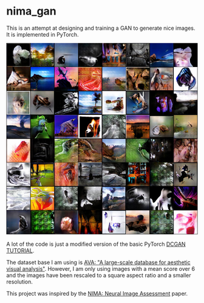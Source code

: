 # nima_gan
This is an attempt at designing and training a GAN to generate nice images. It is implemented in PyTorch.

![GAN generated images](img/nima_gan.jpg?raw=true "GAN generated images")

A lot of the code is just a modified version of the basic PyTorch [DCGAN TUTORIAL](https://pytorch.org/tutorials/beginner/dcgan_faces_tutorial.html).

The dataset base I am using is [AVA: "A large-scale database for aesthetic visual analysis"](https://doi.org/10.1109/CVPR.2012.6247954). However, I am only using images with a mean score over 6 and the images have been rescaled to a square aspect ratio and a smaller resolution.

This project was inspired by the [NIMA: Neural Image Assessment](https://doi.org/10.1109/TIP.2018.2831899) paper.
